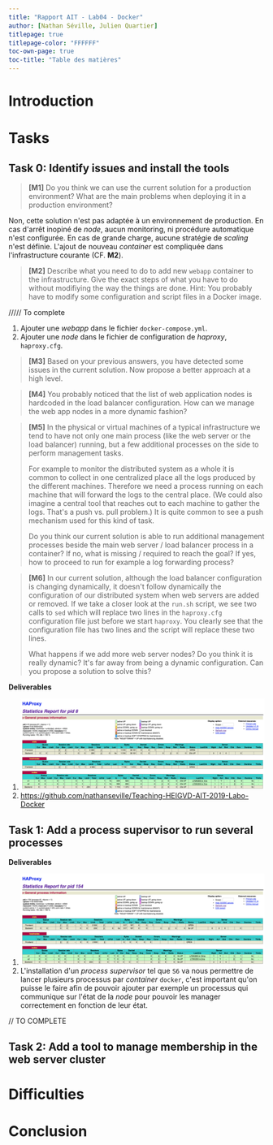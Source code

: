 ```yaml
---
title: "Rapport AIT - Lab04 - Docker"
author: [Nathan Séville, Julien Quartier]
titlepage: true
titlepage-color: "FFFFFF"
toc-own-page: true
toc-title: "Table des matières"
---
```




# Introduction



# Tasks

## Task 0: Identify issues and install the tools

> **[M1]** Do you think we can use the current solution for a production environment? What are the main problems when deploying it in a production environment?

Non, cette solution n'est pas adaptée à un environnement de production. En cas d'arrêt inopiné de *node*, aucun monitoring, ni procédure automatique n'est configurée. En cas de grande charge, aucune stratégie de *scaling* n'est définie. L'ajout de nouveau *container* est compliquée dans l'infrastructure courante (CF. **M2**).



> **[M2]** Describe what you need to do to add new `webapp` container to the infrastructure. Give the exact steps of what you have to do without modifiying the way the things are done. Hint: You probably have to modify some configuration and script files in a Docker image.

///// To complete

1. Ajouter une *webapp* dans le fichier `docker-compose.yml`.
2. Ajouter une *node* dans le fichier de configuration de *haproxy*, `haproxy.cfg`.



> **[M3]** Based on your previous answers, you have detected some issues in the current solution. Now propose a better approach at a high level.



> **[M4]** You probably noticed that the list of web application nodes is hardcoded in the load balancer configuration. How can we manage the web app nodes in a more dynamic fashion?



> **[M5]** In the physical or virtual machines of a typical infrastructure we tend to have not only one main process (like the web server or the load balancer) running, but a few additional processes on the side to perform management tasks.
>
> For example to monitor the distributed system as a whole it is common to collect in one centralized place all the logs produced by the different machines. Therefore we need a process running on each machine that will forward the logs to the central place. (We could also imagine a central tool that reaches out to each machine to gather the logs. That's a push vs. pull problem.) It is quite common to see a push mechanism used for this kind of task.
>
> Do you think our current solution is able to run additional management processes beside the main web server / load balancer process in a container? If no, what is missing / required to reach the goal? If yes, how to proceed to run for example a log forwarding process?



> **[M6]** In our current solution, although the load balancer configuration is changing dynamically, it doesn't follow dynamically the configuration of our distributed system when web servers are added or removed. If we take a closer look at the `run.sh` script, we see two calls to `sed` which will replace two lines in the `haproxy.cfg` configuration file just before we start `haproxy`. You clearly see that the configuration file has two lines and the script will replace these two lines.
>
> What happens if we add more web server nodes? Do you think it is really dynamic? It's far away from being a dynamic configuration. Can you propose a solution to solve this?



**Deliverables**

1. ![HAProxy Stat](img/T0_haproxystat.png)
2. https://github.com/nathanseville/Teaching-HEIGVD-AIT-2019-Labo-Docker



## Task 1: Add a process supervisor to run several processes

**Deliverables**

1. ![HAProxy Stat Backend](img/T1_haproxystat.png)
2. L'installation d'un *process supervisor* tel que `S6` va nous permettre de lancer plusieurs processus par *container* `docker`, c'est important qu'on puisse le faire afin de pouvoir ajouter par exemple un processus qui communique sur l'état de la *node* pour pouvoir les manager correctement en fonction de leur état.

// TO COMPLETE



## Task 2: Add a tool to manage membership in the web server cluster



# Difficulties



# Conclusion

